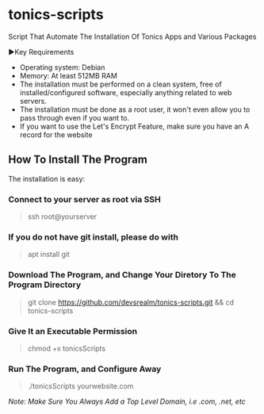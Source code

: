 # tonics-scripts
Script That Automate The Installation Of Tonics Apps and Various Packages 

►Key Requirements

- Operating system: Debian
- Memory: At least 512MB RAM 
- The installation must be performed on a clean system, free of installed/configured software, especially anything related to web servers.
- The installation must be done as a root user, it won't even allow you to pass through even if you want to.
- If you want to use the Let's Encrypt Feature, make sure you have an A record for the website

## How To Install The Program

The installation is easy:

### Connect to your server as root via SSH

> ssh root@yourserver

### If you do not have git install, please do with

> apt install git

### Download The Program, and Change Your Diretory To The Program Directory 

> git clone https://github.com/devsrealm/tonics-scripts.git && cd tonics-scripts

### Give It an Executable Permission

> chmod +x tonicsScripts

### Run The Program, and Configure Away

> ./tonicsScripts yourwebsite.com

*Note: Make Sure You Always Add a Top Level Domain, i.e .com, .net, etc*
